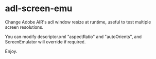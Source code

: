 # adl-screen-emu
Change Adobe AIR's adl window resize at runtime, useful to test multiple screen resolutions.

You can modify descriptor.xml "aspectRatio" and "autoOrients", and ScreenEmulator will override if required.

Enjoy.